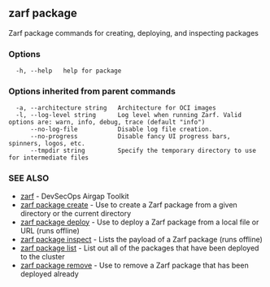 ## zarf package

Zarf package commands for creating, deploying, and inspecting packages

### Options

```
  -h, --help   help for package
```

### Options inherited from parent commands

```
  -a, --architecture string   Architecture for OCI images
  -l, --log-level string      Log level when running Zarf. Valid options are: warn, info, debug, trace (default "info")
      --no-log-file           Disable log file creation.
      --no-progress           Disable fancy UI progress bars, spinners, logos, etc.
      --tmpdir string         Specify the temporary directory to use for intermediate files
```

### SEE ALSO

* [zarf](zarf.md)	 - DevSecOps Airgap Toolkit
* [zarf package create](zarf_package_create.md)	 - Use to create a Zarf package from a given directory or the current directory
* [zarf package deploy](zarf_package_deploy.md)	 - Use to deploy a Zarf package from a local file or URL (runs offline)
* [zarf package inspect](zarf_package_inspect.md)	 - Lists the payload of a Zarf package (runs offline)
* [zarf package list](zarf_package_list.md)	 - List out all of the packages that have been deployed to the cluster
* [zarf package remove](zarf_package_remove.md)	 - Use to remove a Zarf package that has been deployed already

